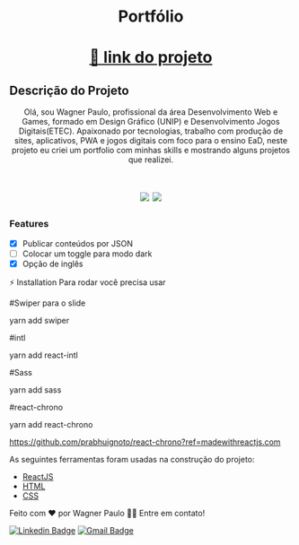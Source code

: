 <h1 align="center">Portfólio </h1>

<h1 align="center">
    <a href="https://wpsgames.com.br/sites/reactjs/portfolio/">🔗 link  do projeto</a>
</h1>

## Descrição do Projeto

<p align="center">Olá, sou Wagner Paulo, profissional da área Desenvolvimento Web e Games, formado em Design Gráfico (UNIP) e Desenvolvimento Jogos Digitais(ETEC). Apaixonado por tecnologias, trabalho com produção de sites, aplicativos, PWA e jogos digitais com foco para o ensino EaD, neste projeto eu criei um portfolio com minhas skills e mostrando alguns projetos que realizei.</p>

<h1 align="center">
<img src="https://img.shields.io/static/v1?label=Site&message=ReactJS&color=3498db&style=for-the-badge&logo="/>
<img src="https://img.shields.io/static/v1?label=Status&message=Andamento&color=f1c40f&style=for-the-badge&logo="/>
</h1>

### Features

- [x] Publicar conteúdos por JSON
- [ ] Colocar um toggle para modo dark
- [x] Opção de inglês

⚡ Installation
Para rodar você precisa usar

#Swiper para o slide

yarn add swiper

#intl

yarn add react-intl

#Sass

yarn add sass


#react-chrono

yarn add react-chrono

https://github.com/prabhuignoto/react-chrono?ref=madewithreactjs.com

As seguintes ferramentas foram usadas na construção do projeto:

- [ReactJS](https://pt-br.reactjs.org/)
- [HTML](https://developer.mozilla.org/pt-BR/docs/Web/HTML)
- [CSS](https://developer.mozilla.org/pt-BR/docs/Web/CSS)

Feito com ❤️ por Wagner Paulo 👋🏽
Entre em contato!

[![Linkedin Badge](https://img.shields.io/badge/-Wagner-blue?style=flat-square&logo=Linkedin&logoColor=white&link=https://www.linkedin.com/in/wagner-silva-6a163555/)](https://www.linkedin.com/in/wagner-silva-6a163555/)
[![Gmail Badge](https://img.shields.io/badge/-wagstalos@gmail.com-c14438?style=flat-square&logo=Gmail&logoColor=white&link=mailto:wagstalos@gmail.com)](mailto:wagstalos@gmail.com)

</div>
